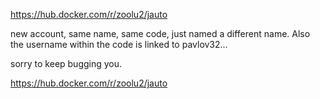 https://hub.docker.com/r/zoolu2/jauto

new account, same name, same code, just named a different name. Also the username within the code is linked to pavlov32...

sorry to keep bugging you.

https://hub.docker.com/r/zoolu2/jauto
